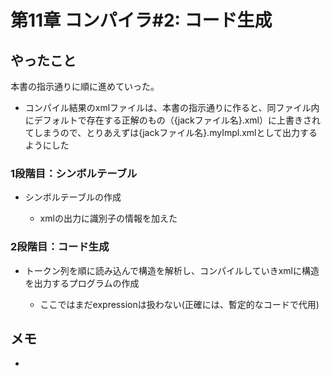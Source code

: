 # 第11章 コンパイラ#2: コード生成

## やったこと

本書の指示通りに順に進めていった。

* コンパイル結果のxmlファイルは、本書の指示通りに作ると、同ファイル内にデフォルトで存在する正解のもの（{jackファイル名}.xml）に上書きされてしまうので、とりあえずは{jackファイル名}.myImpl.xmlとして出力するようにした

### 1段階目：シンボルテーブル

* シンボルテーブルの作成

    * xmlの出力に識別子の情報を加えた

### 2段階目：コード生成

* トークン列を順に読み込んで構造を解析し、コンパイルしていきxmlに構造を出力するプログラムの作成

    * ここではまだexpressionは扱わない(正確には、暫定的なコードで代用)

## メモ

* 